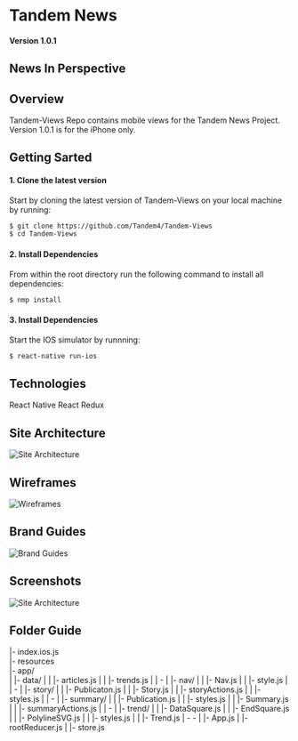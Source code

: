 
# Tandem News 
#### Version 1.0.1
## News In Perspective

## Overview

  Tandem-Views Repo contains mobile views for the 
  Tandem News Project. Version 1.0.1 is for the iPhone only.

## Getting Sarted

#### 1. Clone the latest version
  
  Start by cloning the latest version of Tandem-Views on your local machine by running: 

  ```sh
  $ git clone https://github.com/Tandem4/Tandem-Views
  $ cd Tandem-Views
  ```

#### 2. Install Dependencies

  From within the root directory run the following command to install all dependencies: 

  ```sh
  $ nmp install
  ```

#### 3. Install Dependencies

  Start the IOS simulator by runnning:

  ```sh
  $ react-native run-ios
  ```

## Technologies 

  React Native
  React Redux 

## Site Architecture 

  ![Site Architecture](https://i.imgsafe.org/e02703c214.png)

## Wireframes

  ![Wireframes](https://i.imgsafe.org/e02b91307f.png)

## Brand Guides

  ![Brand Guides](https://i.imgsafe.org/e02703c214.png)

## Screenshots

  ![Site Architecture](https://cloud.githubusercontent.com/assets/10008938/15844915/2478c052-2c23-11e6-8069-5ed2edce3c05.png)


## Folder Guide 

  |- index.ios.js      
  |- resources         
  |- app/  
  |   |- data/
  |   |   |- articles.js
  |   |   |- trends.js
  |   |   -
  |   |- nav/
  |   |   |- Nav.js
  |   |   |- style.js
  |   |   -
  |   |- story/
  |   |   |- Publicaton.js
  |   |   |- Story.js
  |   |   |- storyActions.js
  |   |   |- styles.js
  |   |   -
  |   |- summary/
  |   |   |- Publication.js
  |   |   |- styles.js
  |   |   |- Summary.js
  |   |   |- summaryActions.js
  |   |   -
  |   |- trend/
  |   |   |- DataSquare.js
  |   |   |- EndSquare.js
  |   |   |- PolylineSVG.js
  |   |   |- styles.js
  |   |   |- Trend.js
  |   -   -
  |   |- App.js
  |   |- rootReducer.js
  |   |- store.js

  
